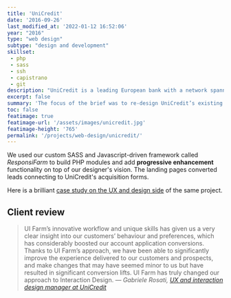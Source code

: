 ```yaml
---
title: 'UniCredit'
date: '2016-09-26'
last_modified_at: '2022-01-12 16:52:06'
year: "2016"
type: "web design"
subtype: "design and development"
skillset: 
 - php
 - sass
 - ssh
 - capistrano
 - git
description: "UniCredit is a leading European bank with a network spanning 50 markets. The brief was to re-design their landing pages for new customer acquisitions."
excerpt: false
summary: 'The focus of the brief was to re-design UniCredit’s existing online landing pages for new customer acquisitions. We designed and developed a fully responsive site with custom experiences for smartphone, tablet and desktop to replace the existing desktop-only landing pages.'
toc: false
featimage: true
featimage-url: '/assets/images/unicredit.jpg'
featimage-height: '765'
permalink: '/projects/web-design/unicredit/'
---
```

We used our custom SASS and Javascript-driven framework called _ResponsiFarm_ to build PHP modules and add **progressive enhancement** functionality on top of our designer's vision. The landing pages converted leads connecting to UniCredit's acquisition forms.

Here is a brilliant [case study on the UX and design side](https://silviamaggidesign.com/projects/unicredit-acquisition-landing-pages/) of the same project.

## Client review

> UI Farm’s innovative workflow and unique skills has given us a very clear insight into our customers’ behaviour and preferences, which has considerably boosted our account application conversions. Thanks to UI Farm’s approach, we have been able to significantly improve the experience delivered to our customers and prospects, and make changes that may have seemed minor to us but have resulted in significant conversion lifts. UI Farm has truly changed our approach to Interaction Design.
> <cite>— Gabriele Rosati, [UX and interaction design manager at UniCredit](https://www.linkedin.com/in/rosati/)</cite>